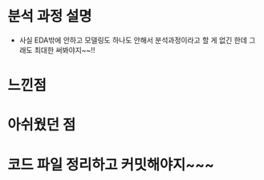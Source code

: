 # 분석 과정 설명

- 사실 EDA밖에 안하고 모델링도 하나도 안해서 분석과정이라고 할 게 없긴 한데 그래도 최대한 써봐야지~~!!

# 느낀점


# 아쉬웠던 점


# 코드 파일 정리하고 커밋해야지~~~
